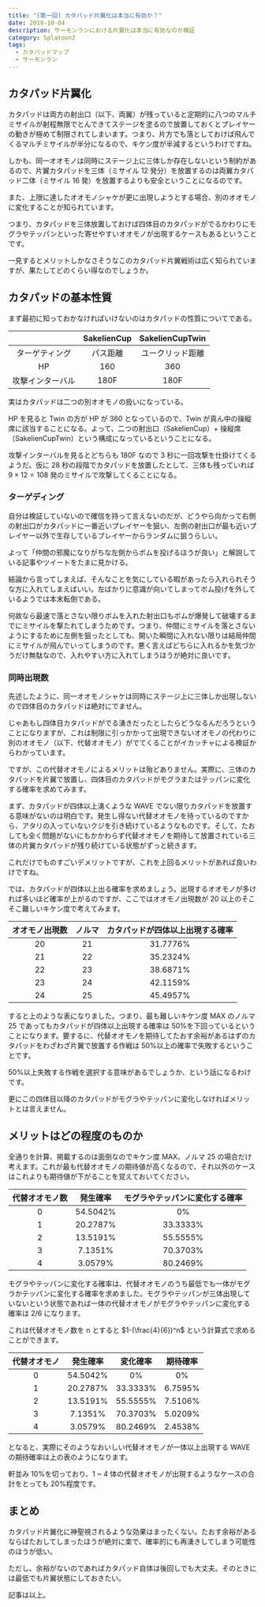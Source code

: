```yaml
---
title: "[第一回] カタパッド片翼化は本当に有効か？"
date: 2019-10-04
description: サーモンランにおける片翼化は本当に有効なのか検証
category: Splatoon2
tags:
  - カタパッドマップ
  - サーモンラン
---
```


## カタパッド片翼化

カタパッドは両方の射出口（以下、両翼）が残っていると定期的に八つのマルチミサイルが射程無限でとんできてステージを塗るので放置しておくとプレイヤーの動きが極めて制限されてしまいます。つまり、片方でも落としておけば飛んでくるマルチミサイルが半分になるので、キケン度が半減するというわけですね。

しかも、同一オオモノは同時にステージ上に三体しか存在しないという制約があるので、片翼カタパッドを三体（ミサイル 12 発分）を放置するのは両翼カタパッド二体（ミサイル 16 発）を放置するよりも安全ということになるのです。

また、上限に達したオオモノシャケが更に出現しようとする場合、別のオオモノに変化することが知られています。

つまり、カタパッドを三体放置しておけば四体目のカタパッドがでるかわりにモグラやテッパンといった寄せやすいオオモノが出現するケースもあるということです。

一見するとメリットしかなさそうなこのカタパッド片翼戦術は広く知られていますが、果たしてどのくらい得なのでしょうか。

## カタパッドの基本性質

まず最初に知っておかなければいけないのはカタパッドの性質についてである。

|                  | SakelienCup | SakelienCupTwin  |
| :--------------: | :---------: | :--------------: |
|  ターゲティング  |  パス距離   | ユークリッド距離 |
|        HP        |     160     |       360        |
| 攻撃インターバル |    180F     |       180F       |

実はカタパッドは二つの別オオモノの扱いになっている。

HP を見ると Twin の方が HP が 360 となっているので、Twin が真ん中の操縦席に該当することになる。よって、二つの射出口（SakelienCup）+ 操縦席（SakelienCupTwin）という構成になっているということになる。

攻撃インターバルを見るとどちらも 180F なので 3 秒に一回攻撃を仕掛けてくるようだ。仮に 28 秒の段階でカタパッドを放置したとして、三体も残っていれば $9×12=108$ 発のミサイルで攻撃してくることになる。

### ターゲディング

自分は検証していないので確信を持って言えないのだが、どうやら向かって右側の射出口がカタパッドに一番近いプレイヤーを狙い、左側の射出口が最も近いプレイヤー以外で生存しているプレイヤーからランダムに狙うらしい。

よって「仲間の邪魔になりがちな左側からボムを投げるほうが良い」と解説している記事やツイートをたまに見かける。

結論から言ってしまえば、そんなことを気にしている暇があったら入れられそうな方に入れてしまえばいい。左ばかりに意識が向いてしまってボム投げを外しているようでは本末転倒である。

何故なら最速で落とさない限りボムを入れた射出口もボムが爆発して破壊するまでにミサイルを撃たれてしまうためです。つまり、仲間にミサイルを落とさないようにするために左側を狙ったとしても、開いた瞬間に入れない限りは結局仲間にミサイルが飛んでいってしまうのです。悪く言えばどちらに入れるかを気づかうだけ無駄なので、入れやすい方に入れてしまうほうが絶対に良いです。

### 同時出現数

先述したように、同一オオモノシャケは同時にステージ上に三体しか出現しないので四体目のカタパッドは絶対にでません。

じゃあもし四体目カタパッドがでる湧きだったとしたらどうなるんだろうということになりますが、これは制限に引っかかって出現できないオオモノの代わりに別のオオモノ（以下、代替オオモノ）がでてくることがイカッチャによる検証からわかっています。

ですが、この代替オオモノによるメリットは殆どありません。実際に、三体のカタパッドを片翼で放置し、四体目のカタパッドがモグラまたはテッパンに変化する確率を求めてみます。

まず、カタパッドが四体以上湧くような WAVE でない限りカタパッドを放置する意味がないのは明白です。発生し得ない代替オオモノを待っているのですから、アタリの入っていないクジを引き続けているようなものです。そして、たおしても全く問題がないにもかかわらず代替オオモノを期待して放置されている三体の片翼カタパッドが残り続けている状態がずっと続きます。

これだけでものすごいデメリットですが、これを上回るメリットがあれば良いわけですね。

では、カタパッドが四体以上出る確率を求めましょう。出現するオオモノが多ければ多いほど確率が上がるのですが、ここではオオモノ出現数が 20 以上のそこそこ難しいキケン度で考えてみます。

| オオモノ出現数 | ノルマ | カタパッドが四体以上出現する確率 |
| :------------: | :----: | :------------------------------: |
|       20       |   21   |             31.7776%             |
|       21       |   22   |             35.2324%             |
|       22       |   23   |             38.6871%             |
|       23       |   24   |             42.1159%             |
|       24       |   25   |             45.4957%             |

すると上のような表になりました。つまり、最も難しいキケン度 MAX のノルマ 25 であってもカタパッドが四体以上出現する確率は 50%を下回っているということになります。要するに、代替オオモノを期待してたおす余裕があるはずのカタパッドをわざわざ片翼で放置する作戦は 50%以上の確率で失敗するということです。

50%以上失敗する作戦を選択する意味があるでしょうか、という話になるわけです。

更にこの四体目以降のカタパッドがモグラやテッパンに変化しなければメリットとは言えません。

## メリットはどの程度のものか

全通りを計算、掲載するのは面倒なのでキケン度 MAX、ノルマ 25 の場合だけ考えます。これが最も代替オオモノの期待値が高くなるので、それ以外のケースはこれよりも期待値が下がることを覚えておいてください。

| 代替オオモノ数 | 発生確率 | モグラやテッパンに変化する確率 |
| :------------: | :------: | :----------------------------: |
|       0        | 54.5042% |               0%               |
|       1        | 20.2787% |            33.3333%            |
|       2        | 13.5191% |            55.5555%            |
|       3        | 7.1351%  |            70.3703%            |
|       4        | 3.0579%  |            80.2469%            |

モグラやテッパンに変化する確率は、代替オオモノのうち最低でも一体がモグラかテッパンに変化する確率を求めました。モグラやテッパンが三体出現していないという状態であれば一体の代替オオモノがモグラやテッパンに変化する確率は 2/6 になります。

これは代替オオモノ数を n とすると $1-(\frac{4}{6})^n$ という計算式で求めることができます。

| 代替オオモノ | 発生確率 | 変化確率 | 期待確率 |
| :----------: | :------: | :------: | :------: |
|      0       | 54.5042% |    0%    |    0%    |
|      1       | 20.2787% | 33.3333% | 6.7595%  |
|      2       | 13.5191% | 55.5555% | 7.5106%  |
|      3       | 7.1351%  | 70.3703% | 5.0209%  |
|      4       | 3.0579%  | 80.2469% | 2.4538%  |

となると、実際にそのようなおいしい代替オオモノが一体以上出現する WAVE の期待確率は上の表のようになります。

軒並み 10%を切っており、1 ~ 4 体の代替オオモノが出現するようなケースの合計をとっても 20%程度です。

## まとめ

カタパッド片翼化に神聖視されるような効果はまったくない。たおす余裕があるならばたおしてしまったほうが絶対に楽で、確率的にも再湧きしてしまう可能性のほうが低い。

ただし、余裕がないのであればカタパッド自体は後回しでも大丈夫。そのときには最低でも片翼状態にしておきたい。

記事は以上。
